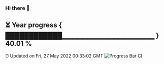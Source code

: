 ### Hi there 👋
⏳ Year progress { ████████████▁▁▁▁▁▁▁▁▁▁▁▁▁▁▁▁▁▁ } 40.01 %
---
⏰ Updated on Fri, 27 May 2022 00:33:02 GMT
![Progress Bar CI](https://github.com/Moyi321/Moyi321/workflows/Progress%20Bar%20CI/badge.svg)
